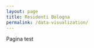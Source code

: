 ```yaml
---
layout: page
title: Residenti Bologna
permalink: /data-visualization/
---
```

Pagina test

<!-- {% include_relative datavisualization/maps/residentiBoMap.html %} -->